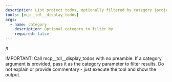 ```yaml
---
description: List project todos, optionally filtered by category (project, gitignored)
tools: [mcp__tdl__display_todos]
args:
  - name: category
    description: Optional category to filter by
    required: false
---
```


/t

IMPORTANT: Call mcp__tdl__display_todos with no preamble. If a category argument is provided, pass it as the category parameter to filter results. Do not explain or provide commentary - just execute the tool and show the output.
